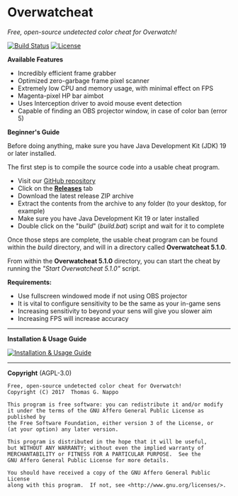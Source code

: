 # Overwatcheat

_Free, open-source undetected color cheat for Overwatch!_

[![Build Status](https://travis-ci.org/Jire/Overwatcheat.svg?branch=master)](https://travis-ci.org/Jire/Overwatcheat)
[![License](https://img.shields.io/github/license/Jire/Overwatcheat.svg)](https://github.com/Jire/Overwatcheat/blob/master/LICENSE.txt)

**Available Features**

* Incredibly efficient frame grabber
* Optimized zero-garbage frame pixel scanner
* Extremely low CPU and memory usage, with minimal effect on FPS
* Magenta-pixel HP bar aimbot
* Uses Interception driver to avoid mouse event detection
* Capable of finding an OBS projector window, in case of color ban (error 5)

**Beginner's Guide**

Before doing anything, make sure you have Java Development Kit (JDK) 19 or later installed.

The first step is to compile the source code into a usable cheat program.

* Visit our [GitHub repository](https://github.com/Jire/Overwatcheat)
* Click on the [**Releases**](https://github.com/Jire/Overwatcheat/releases) tab
* Download the latest release ZIP archive
* Extract the contents from the archive to any folder (to your desktop, for example)
* Make sure you have Java Development Kit 19 or later installed
* Double click on the "_build_" (_build.bat_) script and wait for it to complete

Once those steps are complete, the usable cheat program can be found within the _build_
directory, and will in a directory called **Overwatcheat 5.1.0**.

From within the **Overwatcheat 5.1.0** directory, you can start the cheat by running the _"Start Overwatcheat 5.1.0"_
script.

**Requirements:**

* Use fullscreen windowed mode if not using OBS projector
* It is vital to configure sensitivity to be the same as your in-game sens
* Increasing sensitivity to beyond your sens will give you slower aim
* Increasing FPS will increase accuracy

---

**Installation & Usage Guide**

[![Installation & Usage Guide](https://i.imgur.com/p6qyqkT.png)](https://www.youtube.com/watch?v=oJGQbK6iYLM "Overwatcheat")

---

**Copyright** (AGPL-3.0)

```
Free, open-source undetected color cheat for Overwatch!
Copyright (C) 2017  Thomas G. Nappo

This program is free software: you can redistribute it and/or modify
it under the terms of the GNU Affero General Public License as published by
the Free Software Foundation, either version 3 of the License, or
(at your option) any later version.

This program is distributed in the hope that it will be useful,
but WITHOUT ANY WARRANTY; without even the implied warranty of
MERCHANTABILITY or FITNESS FOR A PARTICULAR PURPOSE.  See the
GNU Affero General Public License for more details.

You should have received a copy of the GNU Affero General Public License
along with this program.  If not, see <http://www.gnu.org/licenses/>.
```
